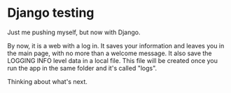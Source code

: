 # Django testing

Just me pushing myself, but now with Django.

By now, it is a web with a log in. It saves your information and leaves you in the main page, with no more than a welcome message. It also save the LOGGING INFO level data in a local file. This file will be created once you run the app in the same folder and it's called "logs".

Thinking about what's next.
